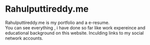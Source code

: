 <h1>Rahulputtireddy.me</h1>


<p>Rahulputtireddy.me is my portfolio and a e-resume. <br>
You can see everything , i have done so far like work expereince and educational background on this website.
Inculding links to my social network accounts.</p>
